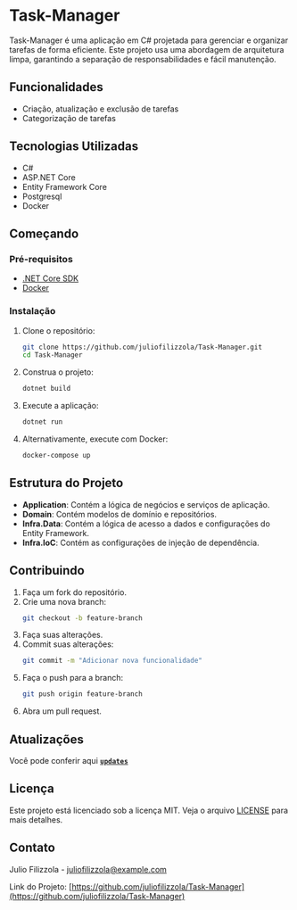 # Task-Manager

Task-Manager é uma aplicação em C# projetada para gerenciar e organizar tarefas de forma eficiente. Este projeto usa uma abordagem de arquitetura limpa, garantindo a separação de responsabilidades e fácil manutenção.

## Funcionalidades

- Criação, atualização e exclusão de tarefas
- Categorização de tarefas
## Tecnologias Utilizadas

- C#
- ASP.NET Core
- Entity Framework Core
- Postgresql
- Docker

## Começando

### Pré-requisitos

- [.NET Core SDK](https://dotnet.microsoft.com/download)
- [Docker](https://www.docker.com/get-started)

### Instalação

1. Clone o repositório:
    ```bash
    git clone https://github.com/juliofilizzola/Task-Manager.git
    cd Task-Manager
    ```

2. Construa o projeto:
    ```bash
    dotnet build
    ```

3. Execute a aplicação:
    ```bash
    dotnet run
    ```

4. Alternativamente, execute com Docker:
    ```bash
    docker-compose up
    ```

## Estrutura do Projeto

- **Application**: Contém a lógica de negócios e serviços de aplicação.
- **Domain**: Contém modelos de domínio e repositórios.
- **Infra.Data**: Contém a lógica de acesso a dados e configurações do Entity Framework.
- **Infra.IoC**: Contém as configurações de injeção de dependência.

## Contribuindo

1. Faça um fork do repositório.
2. Crie uma nova branch:
    ```bash
    git checkout -b feature-branch
    ```
3. Faça suas alterações.
4. Commit suas alterações:
    ```bash
    git commit -m "Adicionar nova funcionalidade"
    ```
5. Faça o push para a branch:
    ```bash
    git push origin feature-branch
    ```
6. Abra um pull request.

## Atualizações

Você pode conferir aqui [**`updates`**](./README-UPDATES.MD)

## Licença

Este projeto está licenciado sob a licença MIT. Veja o arquivo [LICENSE](LICENSE) para mais detalhes.

## Contato

Julio Filizzola - juliofilizzola@example.com

Link do Projeto: [https://github.com/juliofilizzola/Task-Manager](https://github.com/juliofilizzola/Task-Manager)